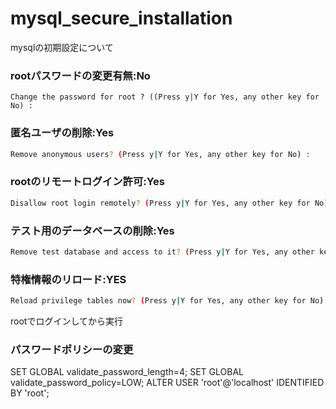 # mysql_secure_installation

mysqlの初期設定について

### rootパスワードの変更有無:No
```bash
Change the password for root ? ((Press y|Y for Yes, any other key for No) :
```
### 匿名ユーザの削除:Yes
```bash
Remove anonymous users? (Press y|Y for Yes, any other key for No) :
```
### rootのリモートログイン許可:Yes
```bash
Disallow root login remotely? (Press y|Y for Yes, any other key for No) :
```

### テスト用のデータベースの削除:Yes
```bash
Remove test database and access to it? (Press y|Y for Yes, any other key for No) :
```

### 特権情報のリロード:YES
```bash
Reload privilege tables now? (Press y|Y for Yes, any other key for No) :
```

rootでログインしてから実行
### パスワードポリシーの変更
SET GLOBAL validate_password_length=4;
SET GLOBAL validate_password_policy=LOW;
ALTER USER 'root'@'localhost' IDENTIFIED BY 'root';

